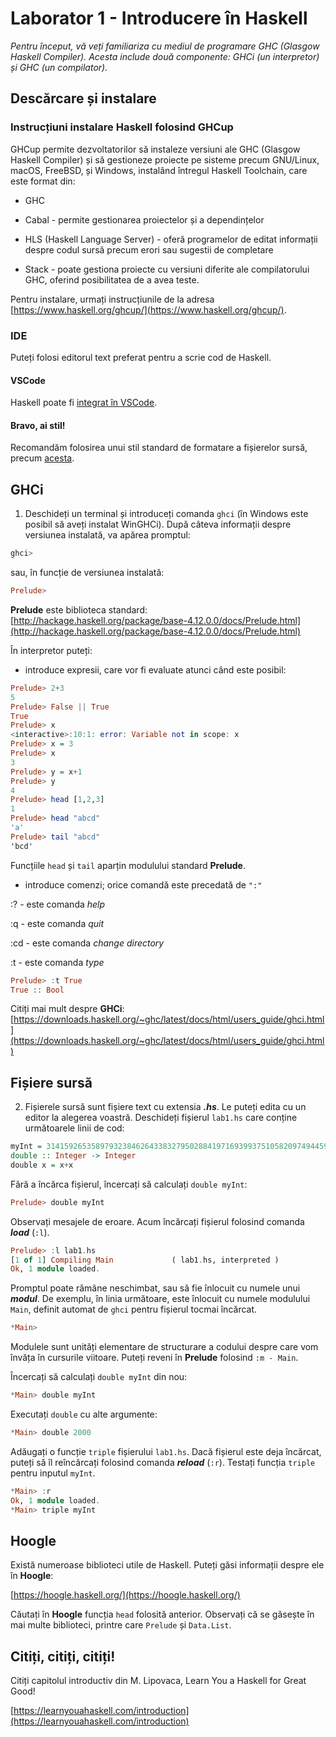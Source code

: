 # Laborator 1 - Introducere în Haskell

*Pentru început, vă veți familiariza cu  mediul de programare GHC (Glasgow Haskell Compiler). Acesta include două componente: GHCi (un interpretor) și GHC (un compilator).*

## Descărcare și instalare

### Instrucțiuni instalare Haskell folosind GHCup

GHCup permite dezvoltatorilor să instaleze versiuni ale GHC (Glasgow Haskell Compiler) și să gestioneze proiecte pe sisteme precum GNU/Linux, macOS, FreeBSD, și Windows, instalând întregul Haskell Toolchain, care este format din:

- GHC

- Cabal -  permite gestionarea proiectelor și a dependințelor

- HLS (Haskell Language Server) - oferă programelor de editat informații despre codul sursă precum erori sau sugestii de completare

- Stack - poate gestiona proiecte cu versiuni diferite ale compilatorului GHC, oferind posibilitatea de a avea teste.

Pentru instalare, urmați instrucțiunile de la adresa [https://www.haskell.org/ghcup/](https://www.haskell.org/ghcup/).

### IDE
Puteți folosi editorul text preferat pentru a scrie cod de Haskell. 

#### VSCode 
Haskell poate fi [integrat în VSCode](https://www.haskell.org/ghcup/install/#vscode-integration). 

#### Bravo, ai stil!
 Recomandăm folosirea unui stil standard de formatare a fișierelor sursă, precum [acesta](https://github.com/tibbe/haskell-style-guide/blob/master/haskell-style.md).

## GHCi

1. Deschideți un terminal și introduceți comanda `ghci` (în Windows este posibil să aveți instalat WinGHCi). După câteva informații despre versiunea instalată, va apărea promptul:

``` haskell 
ghci>
```

sau, în funcție de versiunea instalată:

``` haskell 
Prelude>
```

__Prelude__ este biblioteca standard: [http://hackage.haskell.org/package/base-4.12.0.0/docs/Prelude.html](http://hackage.haskell.org/package/base-4.12.0.0/docs/Prelude.html)

În interpretor puteți:

- introduce expresii, care vor fi evaluate atunci când este posibil:
``` haskell
Prelude> 2+3
5
Prelude> False || True
True
Prelude> x
<interactive>:10:1: error: Variable not in scope: x
Prelude> x = 3
Prelude> x
3
Prelude> y = x+1
Prelude> y
4
Prelude> head [1,2,3]
1
Prelude> head "abcd"
'a'
Prelude> tail "abcd"
'bcd'
```
Funcțiile `head` și `tail`  aparțin modulului standard __Prelude__.

- introduce comenzi; orice comandă este precedată de `":"`

:?  - este comanda *help*

:q  - este comanda *quit*

:cd - este comanda *change directory*

:t - este comanda *type*
``` haskell
Prelude> :t True
True :: Bool
```

Citiți mai mult despre  __GHCi__:
[https://downloads.haskell.org/~ghc/latest/docs/html/users_guide/ghci.html](https://downloads.haskell.org/~ghc/latest/docs/html/users_guide/ghci.html)

## Fișiere sursă

2. Fișierele sursă sunt fișiere text cu extensia ___.hs___. Le puteți edita cu un editor la alegerea voastră. Deschideți fișierul `lab1.hs` care conține următoarele linii de cod:
``` haskell
myInt = 31415926535897932384626433832795028841971693993751058209749445923
double :: Integer -> Integer
double x = x+x
```

Fără a încărca fișierul, încercați să calculați `double myInt`:

``` haskell 
Prelude> double myInt
```

Observați mesajele de eroare. Acum încărcați fișierul folosind comanda ___load___ (`:l`).

``` haskell
Prelude> :l lab1.hs
[1 of 1] Compiling Main             ( lab1.hs, interpreted )
Ok, 1 module loaded.
```

Promptul poate rămâne neschimbat, sau să fie înlocuit cu numele unui ___modul___. 
De exemplu, în linia următoare, este înlocuit cu numele modulului `Main`, definit automat de `ghci` pentru fișierul tocmai încărcat. 

``` haskell
*Main> 
```

Modulele sunt unități elementare de structurare a codului despre care vom învăța în cursurile viitoare. Puteți reveni în __Prelude__  folosind `:m - Main`.

Încercați să calculați `double myInt` din nou:

``` haskell
*Main> double myInt
```

Executați `double` cu alte argumente:

``` haskell
*Main> double 2000
```

Adăugați o funcție `triple` fișierului `lab1.hs`. Dacă fișierul este deja încărcat, puteți să îl reîncărcați folosind comanda ___reload___ (`:r`). Testați funcția `triple` pentru inputul `myInt`.

``` haskell
*Main> :r
Ok, 1 module loaded.
*Main> triple myInt
```

## Hoogle

Există numeroase biblioteci utile de Haskell. Puteți găsi informații despre ele în __Hoogle__: 

 [https://hoogle.haskell.org/](https://hoogle.haskell.org/)

 Căutați în __Hoogle__ funcția `head` folosită anterior. Observați că se găsește în mai multe biblioteci, printre care `Prelude` și `Data.List`.

## Citiți, citiți, citiți!
Citiți capitolul introductiv din M. Lipovaca, Learn You a Haskell for Great Good! 

[https://learnyouahaskell.com/introduction](https://learnyouahaskell.com/introduction)
